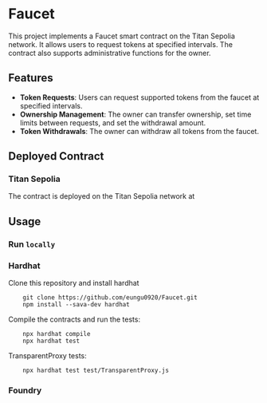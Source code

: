 # Faucet

This project implements a Faucet smart contract on the Titan Sepolia network.
It allows users to request tokens at specified intervals.
The contract also supports administrative functions for the owner.

## Features

- **Token Requests**: Users can request supported tokens from the faucet at specified intervals.
- **Ownership Management**: The owner can transfer ownership, set time limits between requests, and set the withdrawal amount.
- **Token Withdrawals**: The owner can withdraw all tokens from the faucet.

## Deployed Contract

### Titan Sepolia
The contract is deployed on the Titan Sepolia network at

## Usage

### Run `locally`

### Hardhat
Clone this repository and install hardhat
```shell
    git clone https://github.com/eungu0920/Faucet.git
    npm install --sava-dev hardhat
```

Compile the contracts and run the tests:
```shell
    npx hardhat compile
    npx hardhat test
```

TransparentProxy tests:
```shell
    npx hardhat test test/TransparentProxy.js
```

### Foundry